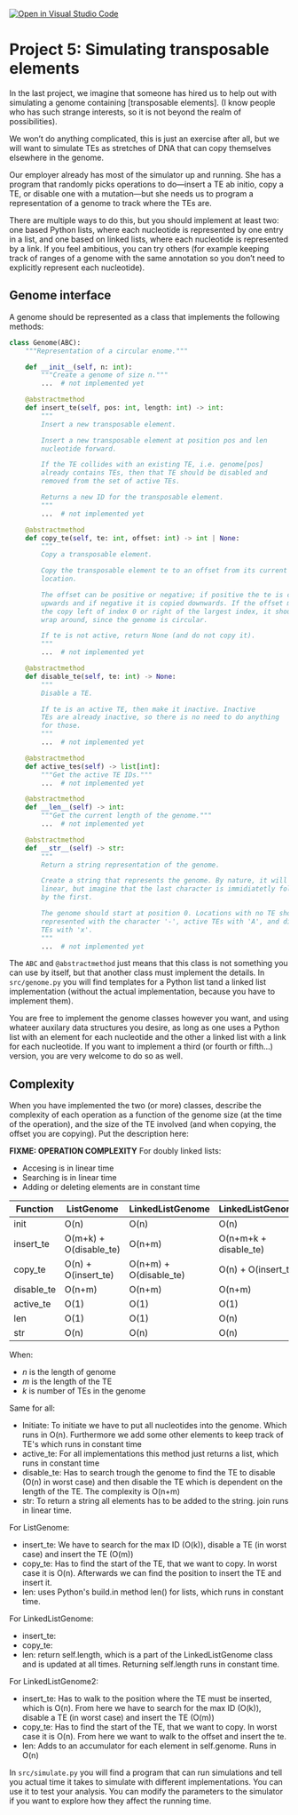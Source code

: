 [![Open in Visual Studio Code](https://classroom.github.com/assets/open-in-vscode-c66648af7eb3fe8bc4f294546bfd86ef473780cde1dea487d3c4ff354943c9ae.svg)](https://classroom.github.com/online_ide?assignment_repo_id=9446791&assignment_repo_type=AssignmentRepo)
# Project 5: Simulating transposable elements

In the last project, we imagine that someone has hired us to help out with simulating a genome containing [transposable elements]. (I know people who has such strange interests, so it is not beyond the realm of possibilities).

We won’t do anything complicated, this is just an exercise after all, but we will want to simulate TEs as stretches of DNA that can copy themselves elsewhere in the genome.

Our employer already has most of the simulator up and running. She has a program that randomly picks operations to do—insert a TE ab initio, copy a TE, or disable one with a mutation—but she needs us to program a representation of a genome to track where the TEs are.

There are multiple ways to do this, but you should implement at least two: one based Python lists, where each nucleotide is represented by one entry in a list, and one based on linked lists, where each nucleotide is represented by a link. If you feel ambitious, you can try others (for example keeping track of ranges of a genome with the same annotation so you don’t need to explicitly represent each nucleotide).

## Genome interface

A genome should be represented as a class that implements the following methods:

```python
class Genome(ABC):
    """Representation of a circular enome."""

    def __init__(self, n: int):
        """Create a genome of size n."""
        ...  # not implemented yet

    @abstractmethod
    def insert_te(self, pos: int, length: int) -> int:
        """
        Insert a new transposable element.

        Insert a new transposable element at position pos and len
        nucleotide forward.

        If the TE collides with an existing TE, i.e. genome[pos]
        already contains TEs, then that TE should be disabled and
        removed from the set of active TEs.

        Returns a new ID for the transposable element.
        """
        ...  # not implemented yet

    @abstractmethod
    def copy_te(self, te: int, offset: int) -> int | None:
        """
        Copy a transposable element.

        Copy the transposable element te to an offset from its current
        location.

        The offset can be positive or negative; if positive the te is copied
        upwards and if negative it is copied downwards. If the offset moves
        the copy left of index 0 or right of the largest index, it should
        wrap around, since the genome is circular.

        If te is not active, return None (and do not copy it).
        """
        ...  # not implemented yet

    @abstractmethod
    def disable_te(self, te: int) -> None:
        """
        Disable a TE.

        If te is an active TE, then make it inactive. Inactive
        TEs are already inactive, so there is no need to do anything
        for those.
        """
        ...  # not implemented yet

    @abstractmethod
    def active_tes(self) -> list[int]:
        """Get the active TE IDs."""
        ...  # not implemented yet

    @abstractmethod
    def __len__(self) -> int:
        """Get the current length of the genome."""
        ...  # not implemented yet

    @abstractmethod
    def __str__(self) -> str:
        """
        Return a string representation of the genome.

        Create a string that represents the genome. By nature, it will be
        linear, but imagine that the last character is immidiatetly followed
        by the first.

        The genome should start at position 0. Locations with no TE should be
        represented with the character '-', active TEs with 'A', and disabled
        TEs with 'x'.
        """
        ...  # not implemented yet

```

The `ABC` and `@abstractmethod` just means that this class is not something you can use by itself, but that another class must implement the details. In `src/genome.py` you will find templates for a Python list tand a linked list implementation (without the actual implementation, because you have to implement them).

You are free to implement the genome classes however you want, and using whateer auxilary data structures you desire, as long as one uses a Python list with an element for each nucleotide and the other a linked list with a link for each nucleotide. If you want to implement a third (or fourth or fifth...) version, you are very welcome to do so as well.

## Complexity

When you have implemented the two (or more) classes, describe the complexity of each operation as a function of the genome size (at the time of the operation), and the size of the TE involved (and when copying, the offset you are copying). Put the description here:

**FIXME: OPERATION COMPLEXITY**
For doubly linked lists: 
- Accesing is in linear time
- Searching is in linear time 
- Adding or deleting elements are in constant time

Function   | ListGenome | LinkedListGenome | LinkedListGenome2
-----------|------------|------------------|------------------
init       | O(n)       | O(n)             | O(n)
insert_te  | O(m+k) + O(disable_te)| O(n+m) | O(n+m+k + disable_te)
copy_te    | O(n) + O(insert_te)| O(n+m) + O(disable_te) | O(n) + O(insert_te)
disable_te | O(n+m)     | O(n+m)           | O(n+m)
active_te  | O(1)       | O(1)             | O(1)
len        | O(1)       | O(1)             | O(n)
str        | O(n)       | O(n)             | O(n)

When:
- *n* is the length of genome 
- *m* is the length of the TE
- *k* is number of TEs in the genome

Same for all: 
- Initiate: To initiate we have to put all nucleotides into the genome. Which runs in O(n). Furthermore we add some other elements to keep track of TE's which runs in constant time
- active_te: For all implementations this method just returns a list, which runs in constant time
- disable_te: Has to search trough the genome to find the TE to disable (O(n) in worst case) and then disable the TE which is dependent on the length of the TE. The complexity is O(n+m)
- str: To return a string all elements has to be added to the string. join runs in linear time. 

For ListGenome: 
- insert_te: We have to search for the max ID (O(k)), disable a TE (in worst case) and insert the TE (O(m))
- copy_te: Has to find the start of the TE, that we want to copy. In worst case it is O(n). Afterwards we can find the position to insert the TE and insert it. 
- len: uses Python's build.in method len() for lists, which runs in constant time. 

For LinkedListGenome: 
- insert_te: 
- copy_te: 
- len: return self.length, which is a part of the LinkedListGenome class and is updated at all times. Returning self.length runs in constant time. 

For LinkedListGenome2: 
- insert_te: Has to walk to the position where the TE must be inserted, which is O(n). From here we have to search for the max ID (O(k)), disable a TE (in worst case) and insert the TE (O(m))
- copy_te: Has to find the start of the TE, that we want to copy. In worst case it is O(n). From here we want to walk to the offset and insert the te.
- len: Adds to an accumulator for each element in self.genome. Runs in O(n)


In `src/simulate.py` you will find a program that can run simulations and tell you actual time it takes to simulate with different implementations. You can use it to test your analysis. You can modify the parameters to the simulator if you want to explore how they affect the running time.
